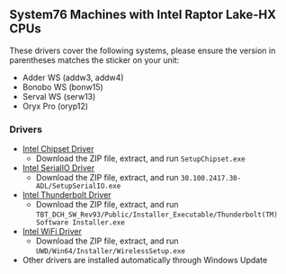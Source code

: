 ## System76 Machines with Intel Raptor Lake-HX CPUs

These drivers cover the following systems, please ensure the version in
parentheses matches the sticker on your unit:

- Adder WS (addw3, addw4)
- Bonobo WS (bonw15)
- Serval WS (serw13)
- Oryx Pro (oryp12)

### Drivers

- [Intel Chipset Driver](./2024-WW28/Chipset-10.1.19899.8597-Public-Client.zip)
  - Download the ZIP file, extract, and run `SetupChipset.exe`
- [Intel SerialIO Driver](./2024-WW28/30.100.2417.30-ADL.zip)
  - Download the ZIP file, extract, and run `30.100.2417.30-ADL/SetupSerialIO.exe`
- [Intel Thunderbolt Driver](./2024-WW28/TBT_DCH_SW_Rev93.zip)
  - Download the ZIP file, extract, and run `TBT_DCH_SW_Rev93/Public/Installer_Executable/Thunderbolt(TM) Software Installer.exe`
- [Intel WiFi Driver](./2024-WW28/wifi-SBHWFW01112_23.60.1.2G.zip)
  - Download the ZIP file, extract, and run `UWD/Win64/Installer/WirelessSetup.exe`
- Other drivers are installed automatically through Windows Update
